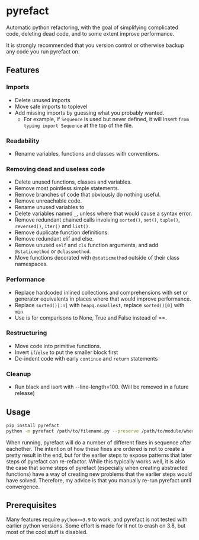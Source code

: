 # pyrefact
Automatic python refactoring, with the goal of simplifying complicated code, deleting dead code, and to some extent improve performance. 

It is strongly recommended that you version control or otherwise backup any code you run pyrefact on.

## Features

### Imports

* Delete unused imports
* Move safe imports to toplevel
* Add missing imports by guessing what you probably wanted.
  * For example, if `Sequence` is used but never defined, it will insert `from typing import Sequence` at the top of the file.

### Readability

* Rename variables, functions and classes with conventions.

### Removing dead and useless code

* Delete unused functions, classes and variables.
* Remove most pointless simple statements.
* Remove branches of code that obviously do nothing useful.
* Remove unreachable code.
* Rename unused variables to `_`
* Delete variables named `_`, unless where that would cause a syntax error.
* Remove redundant chained calls involving `sorted()`, `set()`, `tuple()`, `reversed()`, `iter()` and `list()`.
* Remove duplicate function definitions.
* Remove redundant elif and else.
* Remove unused `self` and `cls` function arguments, and add `@staticmethod` or `@classmethod`.
* Move functions decorated with `@staticmethod` outside of their class namespaces.

### Performance

* Replace hardcoded inlined collections and comprehensions with set or generator equivalents in places where that would improve performance.
* Replace `sorted()[:n]` with `heapq.nsmallest`, replace `sorted()[0]` with `min`
* Use is for comparisons to None, True and False instead of ==.

### Restructuring

* Move code into primitive functions.
* Invert `if`/`else` to put the smaller block first
* De-indent code with early `continue` and `return` statements

### Cleanup

* Run black and isort with --line-length=100. (Will be removed in a future release)

## Usage

```bash
pip install pyrefact
python -m pyrefact /path/to/filename.py --preserve /path/to/module/where/filename/is/used
```

When running, pyrefact will do a number of different fixes in sequence after eachother. The intention of how these fixes are ordered is not to create a pretty result in the end, but for the earlier steps to expose patterns that later steps of pyrefact can re-refactor. While this typically works well, it is also the case that some steps of pyrefact (especially when creating abstracted functions) have a way of creating new problems that the earlier steps would have solved. Therefore, my advice is that you manually re-run pyrefact until convergence.

## Prerequisites

Many features require `python>=3.9` to work, and pyrefact is not tested with earlier python versions. Some effort is made for it not to crash on 3.8, but most of the cool stuff is disabled.
